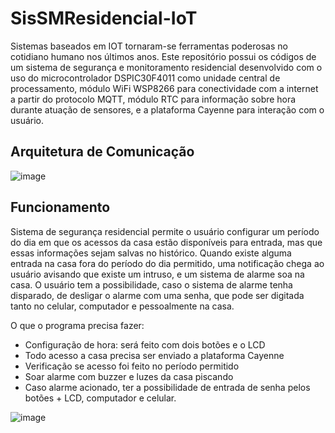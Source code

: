 # SisSMResidencial-IoT

Sistemas baseados em IOT tornaram-se ferramentas poderosas no cotidiano humano nos últimos anos. Este repositório possui os códigos de um sistema de segurança e monitoramento residencial  desenvolvido com o uso do microcontrolador DSPIC30F4011 como unidade central de processamento, módulo WiFi WSP8266 para conectividade com a internet a partir do protocolo MQTT, módulo RTC para informação sobre hora durante atuação de sensores, e a plataforma Cayenne para interação com o usuário.

## Arquitetura de Comunicação

![image](https://user-images.githubusercontent.com/61849864/103585448-d1c5fc00-4ec1-11eb-84c3-26b5fdb6c43a.png)
 
## Funcionamento

Sistema de segurança residencial permite o usuário configurar um período do dia em que os acessos da casa estão disponíveis para entrada, mas que essas informações sejam salvas no histórico. Quando existe alguma entrada na casa fora do período do dia permitido, uma notificação chega ao usuário avisando que existe um intruso, e um sistema de alarme soa na casa. O usuário tem a possibilidade, caso o sistema de alarme tenha disparado, de desligar o alarme com uma senha, que pode ser digitada tanto no celular, computador e pessoalmente na casa.

O que o programa precisa fazer:
-	Configuração de hora: será feito com dois botões e o LCD 
-	Todo acesso a casa precisa ser enviado a plataforma Cayenne
-	Verificação se acesso foi feito no período permitido
-	Soar alarme com buzzer e luzes da casa piscando
-	Caso alarme acionado, ter a possibilidade de entrada de senha pelos botões + LCD, computador e celular.

![image](https://user-images.githubusercontent.com/61849864/103585541-ff12aa00-4ec1-11eb-8538-e86c4dbc4930.png)
